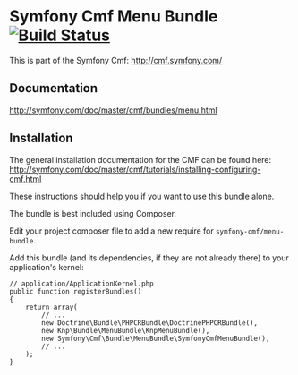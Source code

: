 # Symfony Cmf Menu Bundle [![Build Status](https://secure.travis-ci.org/symfony-cmf/MenuBundle.png)](http://travis-ci.org/symfony-cmf/MenuBundle)

This is part of the Symfony Cmf: <http://cmf.symfony.com/>


## Documentation
<http://symfony.com/doc/master/cmf/bundles/menu.html>


## Installation

The general installation documentation for the CMF can be found here:
<http://symfony.com/doc/master/cmf/tutorials/installing-configuring-cmf.html>

These instructions should help you if you want to use this bundle alone.

The bundle is best included using Composer.

Edit your project composer file to add a new require for
`symfony-cmf/menu-bundle`.

Add this bundle (and its dependencies, if they are not already there) to your
application's kernel:

    // application/ApplicationKernel.php
    public function registerBundles()
    {
        return array(
            // ...
            new Doctrine\Bundle\PHPCRBundle\DoctrinePHPCRBundle(),
            new Knp\Bundle\MenuBundle\KnpMenuBundle(),
            new Symfony\Cmf\Bundle\MenuBundle\SymfonyCmfMenuBundle(),
            // ...
        );
    }

